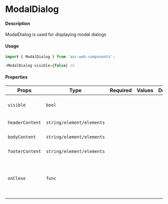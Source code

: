 # ModalDialog

#### Description

ModalDialog is used for displaying modal dialogs

#### Usage

```js
import { ModalDialog } from 'asc-web-components';

<ModalDialog visible={false} />
```

#### Properties

| Props           | Type                      | Required | Values | Default | Description                                      |
| --------------- | ------------------------- | :------: | -------| ------- | ------------------------------------------------ |
| `visible`       | `bool`                    |          |        |         | Display dialog or not                            |
| `headerContent` | `string/element/elements` |          |        |         | Header content                                   |
| `bodyContent`   | `string/element/elements` |          |        |         | Body content                                     |
| `footerContent` | `string/element/elements` |          |        |         | Footer content                                   |
| `onClose`       | `func`                    |          |        |         | Will be triggered when a close button is clicked |
